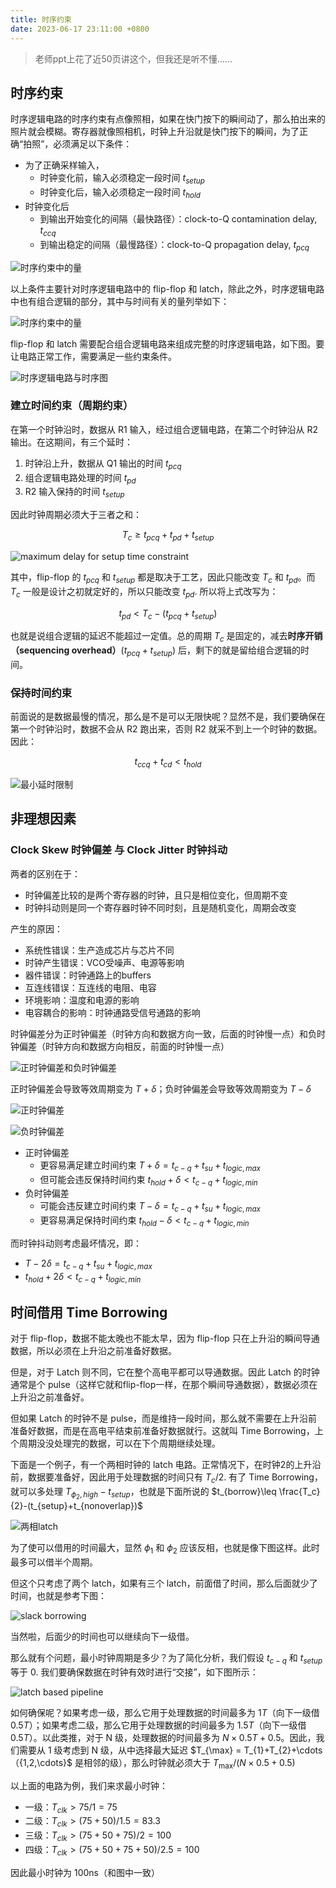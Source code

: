 ```yaml
---
title: 时序约束
date: 2023-06-17 23:11:00 +0800
---
```


> 老师ppt上花了近50页讲这个，但我还是听不懂……

## 时序约束

时序逻辑电路的时序约束有点像照相，如果在快门按下的瞬间动了，那么拍出来的照片就会模糊。寄存器就像照相机，时钟上升沿就是快门按下的瞬间，为了正确“拍照”，必须满足以下条件：

- 为了正确采样输入，
  - 时钟变化前，输入必须稳定一段时间 $t_{setup}$
  - 时钟变化后，输入必须稳定一段时间 $t_{hold}$
- 时钟变化后
  - 到输出开始变化的间隔（最快路径）：clock-to-Q contamination delay, $t_{ccq}$
  - 到输出稳定的间隔（最慢路径）：clock-to-Q propagation delay, $t_{pcq}$

![时序约束中的量](images/timing_specification.png)

以上条件主要针对时序逻辑电路中的 flip-flop 和 latch，除此之外，时序逻辑电路中也有组合逻辑的部分，其中与时间有关的量列举如下：

![时序约束中的量](images/timing_specification2.png)

flip-flop 和 latch 需要配合组合逻辑电路来组成完整的时序逻辑电路，如下图。要让电路正常工作，需要满足一些约束条件。

![时序逻辑电路与时序图](images/path_between_registers_and_timing_diagram.png)

### 建立时间约束（周期约束）

在第一个时钟沿时，数据从 R1 输入，经过组合逻辑电路，在第二个时钟沿从 R2 输出。在这期间，有三个延时：

1. 时钟沿上升，数据从 Q1 输出的时间 $t_{pcq}$
2. 组合逻辑电路处理的时间 $t_{pd}$
3. R2 输入保持的时间 $t_{setup}$

因此时钟周期必须大于三者之和：

$$
T_c \geq t_{pcq}+t_{pd}+t_{setup}
$$

![maximum delay for setup time constraint](images/maximum_delay_for_setup_time_constraint.png)

其中，flip-flop 的 $t_{pcq}$ 和 $t_{setup}$ 都是取决于工艺，因此只能改变 $T_c$ 和 $t_{pd}$。而 $T_c$ 一般是设计之初就定好的，所以只能改变 $t_{pd}$. 所以将上式改写为：

$$
t_{pd}<T_c - (t_{pcq}+t_{setup})
$$

也就是说组合逻辑的延迟不能超过一定值。总的周期 $T_c$ 是固定的，减去**时序开销（sequencing overhead）**$(t_{pcq}+t_{setup})$ 后，剩下的就是留给组合逻辑的时间。

### 保持时间约束

前面说的是数据最慢的情况，那么是不是可以无限快呢？显然不是，我们要确保在第一个时钟沿时，数据不会从 R2 跑出来，否则 R2 就采不到上一个时钟的数据。因此：

$$
t_{ccq}+t_{cd}<t_{hold}
$$

![最小延时限制](images/min_delay_constraint.png)

## 非理想因素

### Clock Skew 时钟偏差 与 Clock Jitter 时钟抖动

两者的区别在于：

- 时钟偏差比较的是两个寄存器的时钟，且只是相位变化，但周期不变
- 时钟抖动则是同一个寄存器时钟不同时刻，且是随机变化，周期会改变

产生的原因：

- 系统性错误：生产造成芯片与芯片不同
- 时钟产生错误：VCO受噪声、电源等影响
- 器件错误：时钟通路上的buffers
- 互连线错误：互连线的电阻、电容
- 环境影响：温度和电源的影响
- 电容耦合的影响：时钟通路受信号通路的影响

时钟偏差分为正时钟偏差（时钟方向和数据方向一致，后面的时钟慢一点）和负时钟偏差（时钟方向和数据方向相反，前面的时钟慢一点）

![正时钟偏差和负时钟偏差](images/positive_and_negative_skew.png)

正时钟偏差会导致等效周期变为 $T+\delta$；负时钟偏差会导致等效周期变为 $T-\delta$

![正时钟偏差](images/positive_skew.png)

![负时钟偏差](images/negative_skew.png)

- 正时钟偏差
  - 更容易满足建立时间约束 $T+\delta = t_{c-q}+t_{su}+t_{logic,max}$
  - 但可能会违反保持时间约束 $t_{hold}+\delta<t_{c-q}+t_{logic,min}$
- 负时钟偏差
  - 可能会违反建立时间约束 $T-\delta = t_{c-q}+t_{su}+t_{logic,max}$
  - 更容易满足保持时间约束 $t_{hold}-\delta<t_{c-q}+t_{logic,min}$

而时钟抖动则考虑最坏情况，即：

- $T-2\delta = t_{c-q}+t_{su}+t_{logic,max}$
- $t_{hold}+2\delta<t_{c-q}+t_{logic,min}$

## 时间借用 Time Borrowing

对于 flip-flop，数据不能太晚也不能太早，因为 flip-flop 只在上升沿的瞬间导通数据，所以必须在上升沿之前准备好数据。

但是，对于 Latch 则不同，它在整个高电平都可以导通数据。因此 Latch 的时钟通常是个 pulse（这样它就和flip-flop一样，在那个瞬间导通数据），数据必须在上升沿之前准备好。

但如果 Latch 的时钟不是 pulse，而是维持一段时间，那么就不需要在上升沿前准备好数据，而是在高电平结束前准备好数据就行。这就叫 Time Borrowing，上个周期没没处理完的数据，可以在下个周期继续处理。

下面是一个例子，有一个两相时钟的 latch 电路。正常情况下，在时钟2的上升沿前，数据要准备好，因此用于处理数据的时间只有 $T_c/2$. 有了 Time Borrowing，就可以多处理 $T_{\phi_2,high}-t_{setup}$，也就是下面所说的 $t_{borrow}\leq \frac{T_c}{2}-(t_{setup}+t_{nonoverlap})$

![两相latch](images/time-borrowing-of-2-phase-latch.png)

为了使可以借用的时间最大，显然 $\phi_1$ 和 $\phi_2$ 应该反相，也就是像下图这样。此时最多可以借半个周期。

但这个只考虑了两个 latch，如果有三个 latch，前面借了时间，那么后面就少了时间，也就是参考下图：

![slack borrowing](images/slack_borrowing.png)

当然啦，后面少的时间也可以继续向下一级借。

那么就有个问题，最小时钟周期是多少？为了简化分析，我们假设 $t_{c-q}$ 和 $t_{setup}$ 等于 0. 我们要确保数据在时钟有效时进行“交接”，如下图所示：

![latch based pipeline](images/latch_based_pipeline.png)

如何确保呢？如果考虑一级，那么它用于处理数据的时间最多为 $1T$（向下一级借 $0.5T$）；如果考虑二级，那么它用于处理数据的时间最多为 $1.5T$（向下一级借 $0.5T$）。以此类推，对于 N 级，处理数据的时间最多为 $N\times 0.5T+0.5$。因此，我们需要从 1 级考虑到 N 级，从中选择最大延迟 $T_{\max} = T_{1}+T_{2}+\cdots $（${1,2,\cdots}$ 是相邻的级），那么时钟就必须大于 $T_{\max}/(N\times 0.5+0.5)$

以上面的电路为例，我们来求最小时钟：

- 一级：$T_{clk}>75/1=75$
- 二级：$T_{clk}>(75+50)/1.5=83.3$
- 三级：$T_{clk}>(75+50+75)/2=100$
- 四级：$T_{clk}>(75+50+75+50)/2.5=100$

因此最小时钟为 100ns（和图中一致）
